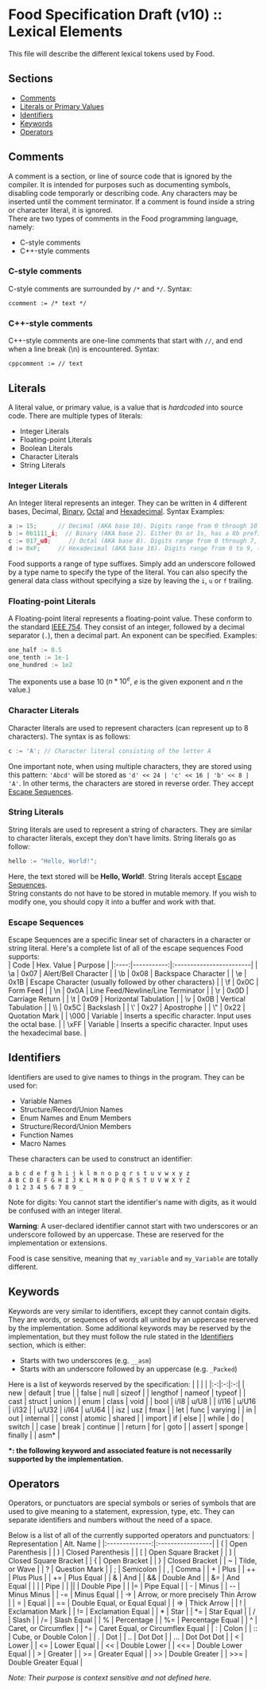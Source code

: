 # Food Specification Draft (v10) :: Lexical Elements
This file will describe the different lexical tokens used by Food.

## Sections
 - [Comments](#comments)
 - [Literals or Primary Values](#literals)
 - [Identifiers](#identifiers)
 - [Keywords](#keywords)
 - [Operators](#operators)

## Comments
A comment is a section, or line of source code that is ignored by the compiler.
It is intended for purposes such as documenting symbols, disabling code temporarly or describing code. Any characters may be inserted until the comment terminator. If a comment is found inside a string or character literal, it is ignored.   
There are two types of comments in the Food programming language, namely:
 - C-style comments
 - C++-style comments

### C-style comments
C-style comments are surrounded by `/*` and `*/`. Syntax:  
```
ccomment := /* text */
```

### C++-style comments
C++-style comments are one-line comments that start with `//`, and end when a line break (\n) is encountered.  Syntax:
```
cppcomment := // text
```

## Literals
A literal value, or primary value, is a value that is *hardcoded* into source code. There are multiple types of literals:
 - Integer Literals
 - Floating-point Literals
 - Boolean Literals
 - Character Literals
 - String Literals

### Integer Literals
An Integer literal represents an integer. They can be written in 4 different bases, Decimal, [Binary](https://en.wikipedia.org/wiki/Binary_number), [Octal](https://en.wikipedia.org/wiki/Octal) and [Hexadecimal](https://en.wikipedia.org/wiki/Hexadecimal). Syntax Examples:
```c
a := 15;      // Decimal (AKA base 10). Digits range from 0 through 10
b := 0b1111_i;  // Binary (AKA base 2). Either 0s or 1s, has a 0b prefix.
c := 017_u8;     // Octal (AKA base 8). Digits range from 0 through 7, has a 0 prefix.
d := 0xF;     // Hexadecimal (AKA base 16). Digits range from 0 to 9, (A through F for 10-15, case does not matter.)
```
Food supports a range of type suffixes. Simply add an underscore followed by a type name to specify the type of the literal. You can also specify the general data class without specifying a size by leaving the `i`, `u` or `f` trailing.

### Floating-point Literals
A Floating-point literal represents a floating-point value. These conform to the standard [IEEE 754](https://en.wikipedia.org/wiki/IEEE_754). They consist of an integer, followed by a decimal separator (`.`), then a decimal part. An exponent can be specified. Examples:
```c
one_half := 0.5
one_tenth := 1e-1
one_hundred := 1e2
```
The exponents use a base 10 ($n * 10^e$, $e$ is the given exponent and $n$ the value.)

### Character Literals
Character literals are used to represent characters (can represent up to 8 characters). The syntax is as follows:
```c
c := 'A'; // Character literal consisting of the letter A
```
One important note, when using multiple characters, they are stored using this pattern: `'Abcd'` will be stored as `'d' << 24 | 'c' << 16 | 'b' << 8 | 'A'`. In other terms, the characters are stored in reverse order. They accept [Escape Sequences](#escape-sequences).

### String Literals
String literals are used to represent a string of characters. They are similar to character literals, except they don't have limits. String literals go as follow:
```c
hello := "Hello, World!";
```
Here, the text stored will be **Hello, World!**. String literals accept [Escape Sequences](#escape-sequences).  
String constants do not have to be stored in mutable memory. If you wish to modify one, you should copy it into a buffer and work with that.

### Escape Sequences
Escape Sequences are a specific linear set of characters in a character or string literal. Here's a complete list of all of the escape sequences Food supports:  
| Code | Hex. Value | Purpose |
|:----:|-----------:|:------------------------|
| \\a  | 0x07       | Alert/Bell Character    |
| \\b  | 0x08       | Backspace Character     |
| \\e  | 0x1B       | Escape Character (usually followed by other characters) |
| \\f  | 0x0C       | Form Feed |
| \\n  | 0x0A       | Line Feed/Newline/Line Terminator |
| \\r  | 0x0D       | Carriage Return |
| \\t  | 0x09       | Horizontal Tabulation |
| \\v  | 0x0B       | Vertical Tabulation |
| \\\\ | 0x5C       | Backslash |
| \\'  | 0x27       | Apostrophe |
| \\"  | 0x22       | Quotation Mark |
| \\000 | Variable  | Inserts a specific character. Input uses the octal base. |
| \\xFF | Variable  | Inserts a specific character. Input uses the hexadecimal base. |

## Identifiers
Identifiers are used to give names to things in the program. They can be used for:
 - Variable Names
 - Structure/Record/Union Names
 - Enum Names and Enum Members
 - Structure/Record/Union Members
 - Function Names
 - Macro Names

These characters can be used to construct an identifier:
```
a b c d e f g h i j k l m n o p q r s t u v w x y z
A B C D E F G H I J K L M N O P Q R S T U V W X Y Z
0 1 2 3 4 5 6 7 8 9 _
```
Note for digits: You cannot start the identifier's name with digits, as it would be confused with an integer literal.

**Warning**: A user-declared identifier cannot start with two underscores or an underscore followed by an uppercase. These are reserved for the implementation or extensions.

Food is case sensitive, meaning that `my_variable` and `my_Variable` are totally different.

## Keywords
Keywords are very similar to identifiers, except they cannot contain digits. They are words, or sequences of words all united by an uppercase reserved by the implementation. Some additional keywords may be reserved by the implementation, but they must follow the rule stated in the [Identifiers](#identifiers) section, which is either:
 - Starts with two underscores (e.g. `__asm`)
 - Starts with an underscore followed by an uppercase (e.g. `_Packed`)

Here is a list of keywords reserved by the specification:
| | | |
|:-:|:-:|:-:|
| new | default | true |
| false | null | sizeof |
| lengthof | nameof | typeof |
| cast | struct | union |
| enum | class | void |
| bool | i/I8 | u/U8 |
| i/I16 | u/U16 | i/I32 |
| u/U32 | i/I64 | u/U64 |
| isz | usz | fmax |
| let | func | varying |
| in | out | internal |
| const | atomic | shared |
| import | if | else |
| while | do | switch |
| case | break | continue |
| return | for | goto |
| assert | sponge | finally |
| asm\* |

**\*: the following keyword and associated feature is not necessarily supported by the implementation.**

## Operators
Operators, or punctuators are special symbols or series of symbols that are used to give meaning to a statement, expression, type, etc. They can separate identifiers and numbers without the need of a space.

Below is a list of all of the currently supported operators and punctuators:
| Representation | Alt. Name        |
|:--------------:|:-----------------|
| (              | Open Parenthesis |
| )              | Closed Parenthesis |
| [              | Open Square Bracket |
| ]              | Closed Square Bracket |
| {              | Open Bracket |
| }              | Closed Bracket |
| ~              | Tilde, or Wave |
| ?              | Question Mark |
| ;              | Semicolon |
| ,              | Comma |
| +              | Plus |
| ++             | Plus Plus |
| +=             | Plus Equal |
| &              | And |
| &&             | Double And |
| &=             | And Equal |
| \|             | Pipe |
| \|\|           | Double Pipe |
| \|=            | Pipe Equal |
| -              | Minus |
| --             | Minus Minus |
| -=             | Minus Equal |
| ->             | Arrow, or more precisely Thin Arrow |
| =              | Equal |
| ==             | Double Equal, or Equal Equal |
| =>             | Thick Arrow |
| !              | Exclamation Mark |
| !=             | Exclamation Equal |
| *              | Star |
| *=             | Star Equal |
| /              | Slash |
| /=             | Slash Equal |
| %              | Percentage |
| %=             | Percentage Equal |
| ^              | Caret, or Circumflex |
| ^=             | Caret Equal, or Circumflex Equal |
| :              | Colon |
| ::             | Cube, or Double Colon |
| .              | Dot |
| ..             | Dot Dot |
| ...            | Dot Dot Dot |
| <              | Lower |
| <=             | Lower Equal |
| <<             | Double Lower |
| <<=            | Double Lower Equal |
| >              | Greater |
| >=             | Greater Equal |
| >>             | Double Greater |
| >>=            | Double Greater Equal |

*Note: Their purpose is context sensitive and not defined here.*
